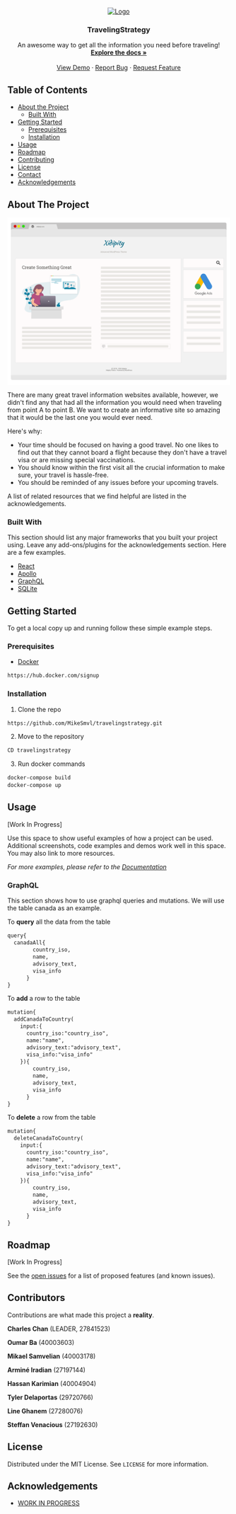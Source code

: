 <!-- PROJECT LOGO -->
<br />
<p align="center">
  <a href="https://github.com/MikeSmvl/travelingstrategy">
    <img src="https://i.imgur.com/6Dght1x.png" alt="Logo" width="60" height="80">
  </a>

  <h3 align="center">TravelingStrategy</h3>

  <p align="center">
    An awesome way to get all the information you need before traveling!
    <br />
    <a href="https://github.com/MikeSmvl/travelingstrategy/wiki"><strong>Explore the docs »</strong></a>
    <br />
    <br />
    <a href="https://travelingstrategy.com">View Demo</a>
    ·
    <a href="https://github.com/MikeSmvl/travelingstrategy/issues">Report Bug</a>
    ·
    <a href="https://github.com/MikeSmvl/travelingstrategy/issues">Request Feature</a>
  </p>
</p>



<!-- TABLE OF CONTENTS -->
## Table of Contents

* [About the Project](#about-the-project)
  * [Built With](#built-with)
* [Getting Started](#getting-started)
  * [Prerequisites](#prerequisites)
  * [Installation](#installation)
* [Usage](#usage)
* [Roadmap](#roadmap)
* [Contributing](#contributing)
* [License](#license)
* [Contact](#contact)
* [Acknowledgements](#acknowledgements)

<!-- ABOUT THE PROJECT -->
## About The Project

  <img style="margin-left: auto;margin-right: auto;display: block;" src="https://raw.githubusercontent.com/othneildrew/Best-README-Template/master/images/screenshot.png" alt="Logo">

There are many great travel information websites available, however, we didn't find any that had all the information you would need when traveling from point A to point B. We want to create an informative site so amazing that it would be the last one you would ever need.

Here's why:
* Your time should be focused on having a good travel. No one likes to find out that they cannot board a flight because they don't have a travel visa or are missing special vaccinations.
* You should know within the first visit all the crucial information to make sure, your travel is hassle-free.
* You should be reminded of any issues before your upcoming travels.

A list of related resources that we find helpful are listed in the acknowledgements.

### Built With
This section should list any major frameworks that you built your project using. Leave any add-ons/plugins for the acknowledgements section. Here are a few examples.
* [React](https://reactjs.org)
* [Apollo](https://www.apollographql.com)
* [GraphQL](https://graphql.org)
* [SQLite](https://www.sqlite.org)

<!-- GETTING STARTED -->
## Getting Started

To get a local copy up and running follow these simple example steps.

### Prerequisites

* [Docker](https://www.docker.com)
```sh
https://hub.docker.com/signup
```

### Installation

1. Clone the repo
```sh
https://github.com/MikeSmvl/travelingstrategy.git
```
2. Move to the repository
```sh
CD travelingstrategy
```
3. Run docker commands
```sh
docker-compose build
docker-compose up
```

<!-- USAGE EXAMPLES -->
## Usage

[Work In Progress]

Use this space to show useful examples of how a project can be used. Additional screenshots, code examples and demos work well in this space. You may also link to more resources.

_For more examples, please refer to the [Documentation](https://github.com/MikeSmvl/travelingstrategy/wiki)_

### GraphQL
This section shows how to use graphql queries and mutations. We will use the table canada as an example.

To **query** all the data from the table
```
query{
  canadaAll{
        country_iso,
        name,
        advisory_text,
        visa_info
      }
}
```
To **add** a row to the table
```
mutation{
  addCanadaToCountry(
    input:{
      country_iso:"country_iso",
      name:"name",
      advisory_text:"advisory_text",
      visa_info:"visa_info"
    }){
        country_iso,
        name,
        advisory_text,
        visa_info
      }
}
```
To **delete** a row from the table
```
mutation{
  deleteCanadaToCountry(
    input:{
      country_iso:"country_iso",
      name:"name",
      advisory_text:"advisory_text",
      visa_info:"visa_info"
    }){
        country_iso,
        name,
        advisory_text,
        visa_info
      }
}
```

<!-- ROADMAP -->
## Roadmap

[Work In Progress]

See the [open issues](https://github.com/MikeSmvl/travelingstrategy) for a list of proposed features (and known issues).

<!-- CONTRIBUTORS -->
## Contributors

Contributions are what made this project a **reality**.

**Charles Chan** (LEADER, 27841523)

**Oumar Ba** (40003603)

**Mikael Samvelian** (40003178)

**Arminé Iradian** (27197144)

**Hassan Karimian** (40004904)

**Tyler Delaportas** (29720766)

**Line Ghanem** (27280076)

**Steffan Venacious** (27192630)

<!-- LICENSE -->
## License

Distributed under the MIT License. See `LICENSE` for more information.

<!-- ACKNOWLEDGEMENTS -->
## Acknowledgements
* [WORK IN PROGRESS](https://github.com/MikeSmvl/travelingstrategy)
